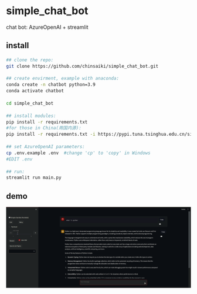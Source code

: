 # simple_chat_bot
chat bot: AzureOpenAI + streamlit

## install

```sh
## clone the repo:
git clone https://github.com/chinsaiki/simple_chat_bot.git

## create envirment, example with anaconda:
conda create -n chatbot python=3.9
conda activate chatbot

cd simple_chat_bot

## install modules:
pip install -r requirements.txt 
#for those in China(用国内源): 
pip install -r requirements.txt -i https://pypi.tuna.tsinghua.edu.cn/simple

## set AzureOpenAI parameters:
cp .env.example .env  #change 'cp' to 'copy' in Windows
#EDIT .env

## run:
streamlit run main.py
```

## demo

![demo](demo.png)

